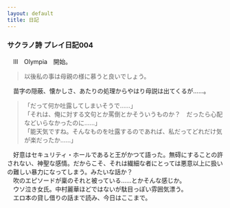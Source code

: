 ```yaml
---
layout: default
title: 日記
---
```

### サクラノ詩 プレイ日記004
　III　Olympia　開始。  
  
>以後私の事は母親の様に慕うと良いでしょう。  
  
　苗字の隠蔽、懐かしさ、あたりの処理からやはり母説は出てくるが……。  
  
>「だって何か吐露してしまいそうで……」  
>「それは、俺に対する文句とか罵倒とかそういうものか？　だったら心配などいらなかったのに……」  
>「能天気ですね。そんなものを吐露するのであれば、私だってどれだけ気が楽だったか……」  
  
　好意はセキュリティ・ホールであると王がかつて語った。無碍にすることの許されない、神聖な感情。だからこそ、それは繊細な者にとっては悪意以上に扱いの難しい暴力になってしまう。みたいな話か？  
　吹のエピソードが稟のそれと被っている……とかそんな感じか。  
　ウソ泣き女氏。中村麗華ほどではないが駄目っぽい雰囲気漂う。  
　エロ本の貸し借りの話まで読み、今日はここまで。  

